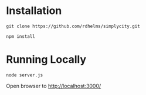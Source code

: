 Installation
=============

```
git clone https://github.com/rdhelms/simplycity.git
```

```
npm install
```

Running Locally
============

```
node server.js
```

Open browser to [http://localhost:3000/](http://localhost:3000/)